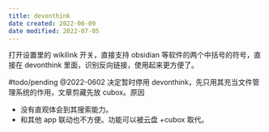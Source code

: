 ```yaml
---
title: devonthink
date created: 2022-06-09
date modified: 2022-07-05
---
```


打开设置里的 wikilink 开关，直接支持 obsidian 等软件的两个中括号的符号，直接在 devonthink 里面，识别反向链接，使用起来更方便了。

#todo/pending
@2022-0602 决定暂时停用 devonthink，先只用其充当文件管理系统的作用，文章剪藏先放 cubox。原因
- 没有直观体会到其搜索能力。
- 和其他 app 联动也不方便。功能可以被云盘 +cubox 取代。
